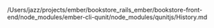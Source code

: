 /Users/jazz/projects/ember/bookstore_rails_ember/bookstore-front-end/node_modules/ember-cli-qunit/node_modules/qunitjs/History.md